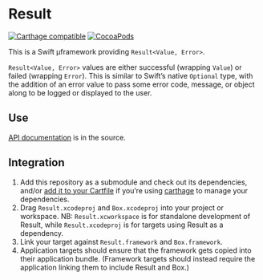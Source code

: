 # Result

[![Carthage compatible](https://img.shields.io/badge/Carthage-compatible-4BC51D.svg?style=flat)](https://github.com/Carthage/Carthage)
[![CocoaPods](https://img.shields.io/cocoapods/v/Result.svg)](https://cocoapods.org/)

This is a Swift µframework providing `Result<Value, Error>`.

`Result<Value, Error>` values are either successful (wrapping `Value`) or failed (wrapping `Error`). This is similar to Swift’s native `Optional` type, with the addition of an error value to pass some error code, message, or object along to be logged or displayed to the user.


## Use

[API documentation](http://cocoadocs.org/docsets/Result/) is in the source.


## Integration

1. Add this repository as a submodule and check out its dependencies, and/or [add it to your Cartfile](https://github.com/Carthage/Carthage/blob/master/Documentation/Artifacts.md#cartfile) if you’re using [carthage](https://github.com/Carthage/Carthage/) to manage your dependencies.
2. Drag `Result.xcodeproj` and `Box.xcodeproj` into your project or workspace. NB: `Result.xcworkspace` is for standalone development of Result, while `Result.xcodeproj` is for targets using Result as a dependency.
3. Link your target against `Result.framework` and `Box.framework`.
4. Application targets should ensure that the framework gets copied into their application bundle. (Framework targets should instead require the application linking them to include Result and Box.)
